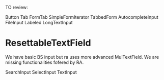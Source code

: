 TO review:

Button
Tab
FormTab
SimpleFormIterator
TabbedForm
AutocompleteInput
FileInput
Labeled
LongTextInput

ResettableTextField
====================
We have basic BS input but ra uses more advanced MuiTextField. We are missing functionalities fofered by RA.



SearchInput
SelectInput
TextInput
